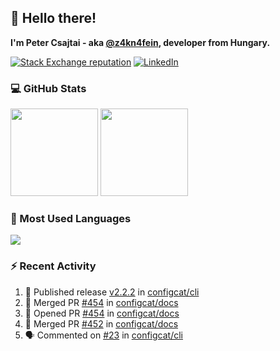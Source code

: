 ## 👋 Hello there!

**I'm Peter Csajtai - aka [@z4kn4fein](https://github.com/z4kn4fein), developer from Hungary.**

[![Stack Exchange reputation](https://img.shields.io/stackexchange/stackoverflow/r/8700582?color=orange&label=reputation&logo=stackoverflow&style=for-the-badge)](https://stackoverflow.com/users/8700582)
[![LinkedIn](https://img.shields.io/badge/linkedin-%230077B5.svg?style=for-the-badge&logo=linkedin&logoColor=white)](https://www.linkedin.com/in/csajtai-p%C3%A9ter-45395341/)

### 💻 GitHub Stats

<div>
  <img height="140px" src="https://github-readme-stats-pcsajtai.vercel.app/api?username=z4kn4fein&show_icons=true&hide_border=true&count_private=true&custom_title=Stats&theme=dracula&line_height=24&hide_title=true">
  <img height="140px" src="https://streak-stats.demolab.com?user=z4kn4fein&theme=dracula&hide_border=true">
  
</div>

### :toolbox: Most Used Languages

<img src="https://github-readme-stats-pcsajtai.vercel.app/api/top-langs/?username=z4kn4fein&theme=dracula&hide_border=true&layout=compact&langs_count=8&hide_title=true">

### :zap: Recent Activity

<!--START_SECTION:activity-->
1. 🚀 Published release [v2.2.2](https://github.com/configcat/cli/releases/tag/v2.2.2) in [configcat/cli](https://github.com/configcat/cli)
2. 🎉 Merged PR [#454](https://github.com/configcat/docs/pull/454) in [configcat/docs](https://github.com/configcat/docs)
3. 💪 Opened PR [#454](https://github.com/configcat/docs/pull/454) in [configcat/docs](https://github.com/configcat/docs)
4. 🎉 Merged PR [#452](https://github.com/configcat/docs/pull/452) in [configcat/docs](https://github.com/configcat/docs)
5. 🗣 Commented on [#23](https://github.com/configcat/cli/pull/23#issuecomment-2175691198) in [configcat/cli](https://github.com/configcat/cli)
<!--END_SECTION:activity-->
